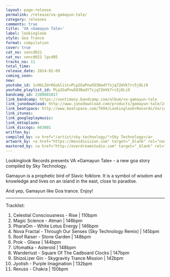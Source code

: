 ```yaml
---
layout: page-release
permalink: /release/va-gamayun-tale/
category: releases
comments: true
title: 'VA «Gamayun Tale»'
label: lookinglook
style: Goa Trance
format: compilation
cover: true
cat_no: sencd021
cat_nu: sencd021 lgcd05
tracks_no: 11
total_time: 
release_date: 2014-02-09
coming_soon: 
new: 
youtube_id: 1cHbLZUrKGo&list=PLp2GaPnw5O3NadY7sjq7ZmVk7rc5j8Li9
youtube_playlist_id: PLp2GaPnw5O3NadY7sjq7ZmVk7rc5j8Li9
bandcamp_id: 2380801017
link_bandcamp: https://sentimony.bandcamp.com/album/va-gamayun-tale
link_junodownload: http://www.junodownload.com/products/gamayun-tale/2443370-02
link_beatspace: http://www.beatspace.com/7694/Lookinglook+Records/Various/Gamayun+Tale/detail.aspx
link_itunes: 
link_googleplaymusic: 
link_ektoplazm: 
link_discogs: 663801
written_by: 
compiled_by: <a href="/artist/sky-technology/">Sky Technology</a>
artwork_by: <a href="https://messdivision.com" target="_blank" rel="noopener">Ju Ju</a>
mastered_by: <a href="http://overdreamstudio.com" target="_blank" rel="noopener">Makus (Overdream Studio)</a>
---
```


Lookinglook Records presents VA «Gamayun Tale» - a new goa story compiled by Sky Technology.

Gamayun is a prophetic bird of Slavic folklore. It is a symbol of wisdom and knowledge and lives on an island in the east, close to paradise.

And yep, Gamayun like Goa trance. Enjoy!

---
Tracklist:

01. Celestial Consciousness - Rise \| 110bpm
02. Magic Science - Atman \| 146bpm
03. PharaOm - White Lotus Energy \| 146bpm
04. Nova Fractal - Through Our Senses (Sky Technology Remix) \| 145bpm
05. Roof Raiser - Stone Garden \| 148bpm
06. Prok - Gliese \| 144bpm
07. Ufomatka - Asteroid \| 148bpm
08. Wanderlust - Square Of The Cadboard Clocks \| 147bpm
09. ShizoLizer Gin - Skygravity Trance Mission \| 142bpm
10. Jyotish - Purple Imagination \| 132bpm
11. Rexuss - Chakra \| 150bpm

